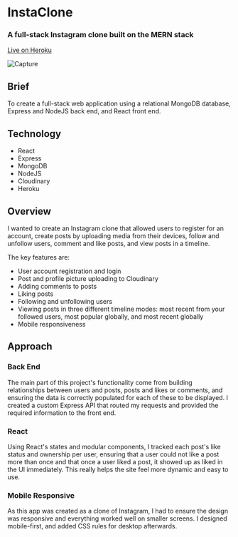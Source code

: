 # InstaClone
### A full-stack Instagram clone built on the MERN stack

[Live on Heroku](https://clems-instaclone.herokuapp.com/)

![Capture](https://user-images.githubusercontent.com/25615907/141794787-a4979af9-f6db-4c5c-9ee5-c5bae7d5dafc.PNG)

## Brief
To create a full-stack web application using a relational MongoDB database, Express and NodeJS back end, and React front end.

## Technology
- React
- Express
- MongoDB
- NodeJS
- Cloudinary
- Heroku

## Overview
I wanted to create an Instagram clone that allowed users to register for an account, create posts by uploading media from their devices, follow and unfollow users, comment and like posts, and view posts in a timeline.

The key features are:
- User account registration and login
- Post and profile picture uploading to Cloudinary
- Adding comments to posts
- Liking posts
- Following and unfollowing users
- Viewing posts in three different timeline modes: most recent from your followed users, most popular globally, and most recent globally
- Mobile responsiveness

## Approach
### Back End
The main part of this project's functionality come from building relationships between users and posts, posts and likes or comments, and ensuring the data is correctly populated for each of these to be displayed. I created a custom Express API that routed my requests and provided the required information to the front end.

### React
Using React's states and modular components, I tracked each post's like status and ownership per user, ensuring that a user could not like a post more than once and that once a user liked a post, it showed up as liked in the UI immediately. This really helps the site feel more dynamic and easy to use.

### Mobile Responsive
As this app was created as a clone of Instagram, I had to ensure the design was responsive and everything worked well on smaller screens. I designed mobile-first, and added CSS rules for desktop afterwards.
